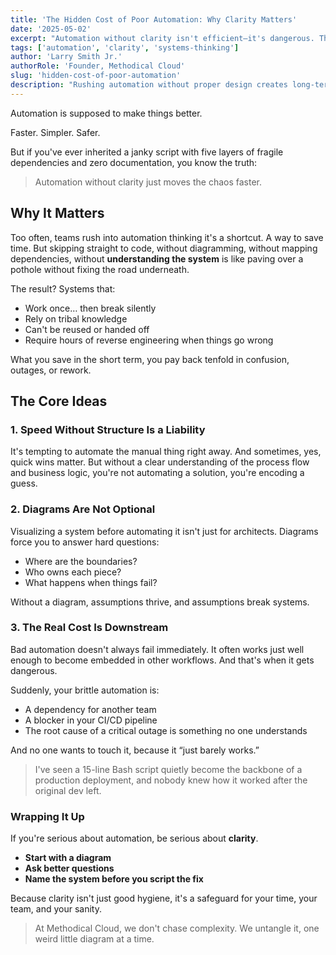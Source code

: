 ```yaml
---
title: 'The Hidden Cost of Poor Automation: Why Clarity Matters'
date: '2025-05-02'
excerpt: "Automation without clarity isn't efficient—it's dangerous. This post explores why skipping the design phase leads to brittle systems, mounting tech debt, and frustrated teams."
tags: ['automation', 'clarity', 'systems-thinking']
author: 'Larry Smith Jr.'
authorRole: 'Founder, Methodical Cloud'
slug: 'hidden-cost-of-poor-automation'
description: "Rushing automation without proper design creates long-term tech debt and fragile workflows. Here's why clarity must come first."
---
```


Automation is supposed to make things better.

Faster. Simpler. Safer.

But if you've ever inherited a janky script with five layers of fragile dependencies and zero documentation, you know the truth:

> Automation without clarity just moves the chaos faster.

## Why It Matters

Too often, teams rush into automation thinking it's a shortcut. A way to save time. But skipping straight to code, without diagramming, without mapping dependencies, without **understanding the system** is like paving over a pothole without fixing the road underneath.

The result? Systems that:

- Work once… then break silently
- Rely on tribal knowledge
- Can't be reused or handed off
- Require hours of reverse engineering when things go wrong

What you save in the short term, you pay back tenfold in confusion, outages, or rework.

## The Core Ideas

### 1. Speed Without Structure Is a Liability

It's tempting to automate the manual thing right away. And sometimes, yes, quick wins matter. But without a clear understanding of the process flow and business logic, you're not automating a solution, you're encoding a guess.

### 2. Diagrams Are Not Optional

Visualizing a system before automating it isn't just for architects. Diagrams force you to answer hard questions:

- Where are the boundaries?
- Who owns each piece?
- What happens when things fail?

Without a diagram, assumptions thrive, and assumptions break systems.

### 3. The Real Cost Is Downstream

Bad automation doesn't always fail immediately. It often works just well enough to become embedded in other workflows. And that's when it gets dangerous.

Suddenly, your brittle automation is:

- A dependency for another team
- A blocker in your CI/CD pipeline
- The root cause of a critical outage is something no one understands

And no one wants to touch it, because it “just barely works.”

> I've seen a 15-line Bash script quietly become the backbone of a production deployment, and nobody knew how it worked after the original dev left.

### **Wrapping It Up**

If you're serious about automation, be serious about **clarity**.

- **Start with a diagram**
- **Ask better questions**
- **Name the system before you script the fix**

Because clarity isn't just good hygiene, it's a safeguard for your time, your team, and your sanity.

> At Methodical Cloud, we don't chase complexity. We untangle it, one weird little diagram at a time.
